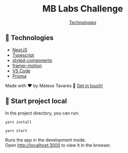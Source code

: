 <h1 align="center">
    <br>
    MB Labs Challenge
</h1>


<p align="center">
  <a href="#rocket-technologies">Technologies</a>
</p>

## :rocket: Technologies

- [NextJS](https://nextjs.org/)
- [Typescript][ts]
- [styled-components](https://www.styled-components.com/)
- [framer-motion](https://www.framer.com/motion/)
- [VS Code][vscode]
- [Prisma](https://www.prisma.io/)


Made with ♥ by Mateus Tavares :wave: [Get in touch!](https://www.linkedin.com/in/mateus-tavares-018b81163/)

[ts]: https://www.typescriptlang.org
[vscode]: https://code.visualstudio.com/
[yarn]: https://yarnpkg.com/
[vceditconfig]: https://marketplace.visualstudio.com/items?itemName=EditorConfig.EditorConfig
[vceslint]: https://marketplace.visualstudio.com/items?itemName=dbaeumer.vscode-eslint


## :rocket: Start project local

In the project directory, you can run:


`yarn install`

`yarn start`

Runs the app in the development mode.\
Open [http://localhost:3000](http://localhost:3000) to view it in the browser.
